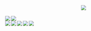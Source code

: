 <h1 align="center"><img src="https://github.com/KrAkeN806/profile-svg/blob/main/profile-name-github.svg"/></h1>

<div>
<img align="left" src="https://github-readme-stats.vercel.app/api?username=KrAkeN806&show_icons=true&theme=tokyonight" />
<img src="https://github-readme-stats.vercel.app/api/top-langs/?username=KrAkeN806&layout=compact)](https://github.com/anuraghazra/github-readme-stats"/>
</div>
<div>
<img align="left" src="https://img.shields.io/badge/javascript-%23323330.svg?style=for-the-badge&logo=javascript&logoColor=%23F7DF1E"/>
<img align="left" src="https://img.shields.io/badge/react-%2320232a.svg?style=for-the-badge&logo=react&logoColor=%2361DAFB"/>
<img align="left" src="https://img.shields.io/badge/redux-%23593d88.svg?style=for-the-badge&logo=redux&logoColor=white"/>
<img align="left" src="https://img.shields.io/badge/html5-%23E34F26.svg?style=for-the-badge&logo=html5&logoColor=white"/>
<img align="left" src="https://img.shields.io/badge/css3-%231572B6.svg?style=for-the-badge&logo=css3&logoColor=white"/>
</div>

